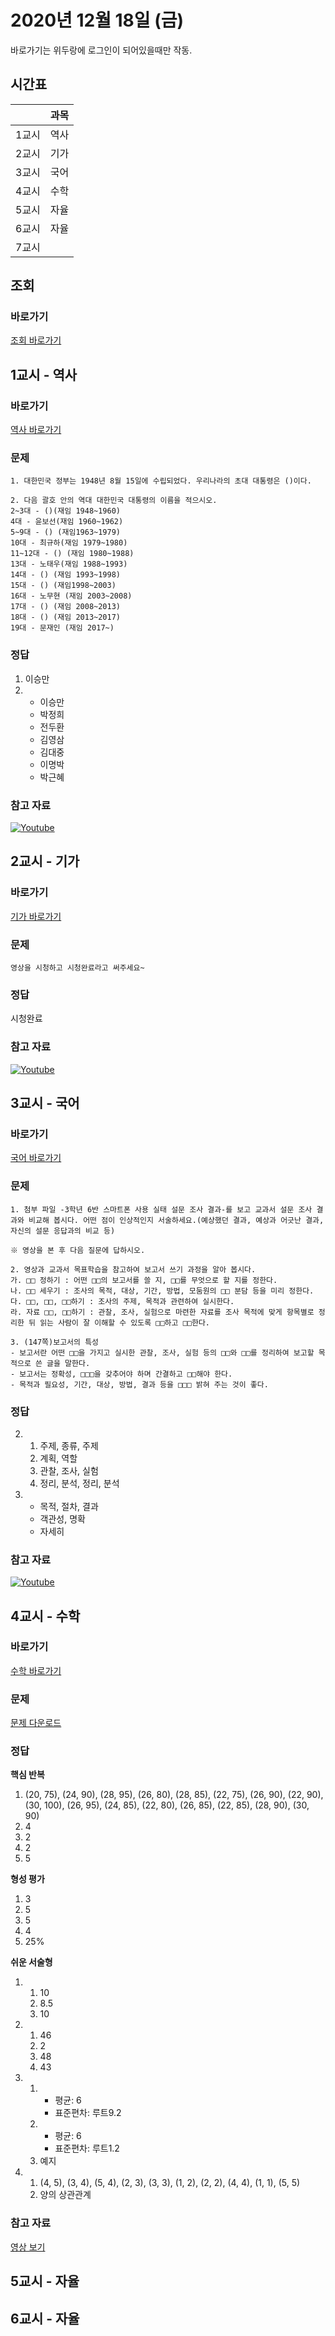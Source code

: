 # 2020년 12월 18일 (금)

바로가기는 위두랑에 로그인이 되어있을때만 작동.

## 시간표
|    |과목|
|----|---|
|1교시|역사|
|2교시|기가|
|3교시|국어|
|4교시|수학|
|5교시|자율|
|6교시|자율|
|7교시|   |

## 조회
### 바로가기
[조회 바로가기](https://rang.edunet.net/class/G000364114/classNotifyView.do?pageNo=1&notifySequence=303899)

## 1교시 - 역사
### 바로가기
[역사 바로가기](https://rang.edunet.net/class/G000325407/hmwkppList.do?hmwkSeq=732562)
### 문제
```
1. 대한민국 정부는 1948년 8월 15일에 수립되었다. 우리나라의 초대 대통령은 ()이다.

2. 다음 괄호 안의 역대 대한민국 대통령의 이름을 적으시오.
2~3대 - ()(재임 1948~1960)
4대 - 윤보선(재임 1960~1962)
5~9대 - () (재임1963~1979)
10대 - 최규하(재임 1979~1980)
11~12대 - () (재임 1980~1988)
13대 - 노태우(재임 1988~1993)
14대 - () (재임 1993~1998)
15대 - () (재임1998~2003)
16대 - 노무현 (재임 2003~2008)
17대 - () (재임 2008~2013)
18대 - () (재임 2013~2017)
19대 - 문재인 (재임 2017~)
```
### 정답
1. 이승만
2. - 이승만
   - 박정희
   - 전두환
   - 김영삼
   - 김대중
   - 이명박
   - 박근혜
### 참고 자료
[![Youtube](http://img.youtube.com/vi/oN49-ouxT-k/0.jpg)](https://www.youtube.com/embed/oN49-ouxT-k "Youtube")

## 2교시 - 기가
### 바로가기
[기가 바로가기](https://rang.edunet.net/class/G000367106/hmwkppList.do?hmwkSeq=735937)
### 문제
```
영상을 시청하고 시청완료라고 써주세요~
```
### 정답
시청완료
### 참고 자료
[![Youtube](http://img.youtube.com/vi/lRB0Sl9UkmM/0.jpg)](https://www.youtube.com/embed/lRB0Sl9UkmM "Youtube")

## 3교시 - 국어
### 바로가기
[국어 바로가기](https://rang.edunet.net/class/G000323851/hmwkppList.do?hmwkSeq=739595)
### 문제
```
1. 첨부 파일 -3학년 6반 스마트폰 사용 실태 설문 조사 결과-를 보고 교과서 설문 조사 결과와 비교해 봅시다. 어떤 점이 인상적인지 서술하세요.(예상했던 결과, 예상과 어긋난 결과, 자신의 설문 응답과의 비교 등)

※ 영상을 본 후 다음 질문에 답하시오.

2. 영상과 교과서 목표학습을 참고하여 보고서 쓰기 과정을 알아 봅시다.
가. □□ 정하기 : 어떤 □□의 보고서를 쓸 지, □□를 무엇으로 할 지를 정한다.
나. □□ 세우기 : 조사의 목적, 대상, 기간, 방법, 모둠원의 □□ 분담 등을 미리 정한다.
다. □□, □□, □□하기 : 조사의 주제, 목적과 관련하여 실시한다.
라. 자료 □□, □□하기 : 관찰, 조사, 실험으로 마련한 자료를 조사 목적에 맞게 항목별로 정리한 뒤 읽는 사람이 잘 이해할 수 있도록 □□하고 □□한다.

3. (147쪽)보고서의 특성
- 보고서란 어떤 □□을 가지고 실시한 관찰, 조사, 실험 등의 □□와 □□를 정리하여 보고할 목적으로 쓴 글을 말한다.
- 보고서는 정확성, □□□을 갖추어야 하며 간결하고 □□해야 한다.
- 목적과 필요성, 기간, 대상, 방법, 결과 등을 □□□ 밝혀 주는 것이 좋다.
```
### 정답
2. 1. 주제, 종류, 주제
   2. 계획, 역할
   3. 관찰, 조사, 실험
   4. 정리, 분석, 정리, 분석
3. - 목적, 절차, 결과
   - 객관성, 명확
   - 자세히
### 참고 자료
[![Youtube](http://img.youtube.com/vi/KGhtf1lXf6A/0.jpg)](https://www.youtube.com/embed/KGhtf1lXf6A "Youtube")

## 4교시 - 수학
### 바로가기
[수학 바로가기](https://rang.edunet.net/class/G000325357/hmwkppList.do?hmwkSeq=735082)
### 문제
[문제 다운로드](https://rang.edunet.net/common/fileDownload.do?type=homework&sequence=491843)
### 정답
__핵심 반복__
1. (20, 75), (24, 90), (28, 95), (26, 80), (28, 85), (22, 75), (26, 90), (22, 90), (30, 100), (26, 95), (24, 85), (22, 80), (26, 85), (22, 85), (28, 90), (30, 90)
2. 4
3. 2
4. 2
5. 5

__형성 평가__
1. 3
2. 5
3. 5
4. 4
5. 25%

__쉬운 서술형__
1. 1. 10
   2. 8.5
   3. 10
2. 1. 46
   2. 2
   3. 48
   4. 43
3. 1. - 평균: 6
      - 표준편차: 루트9.2
   2. - 평균: 6
      - 표준편차: 루트1.2
   3. 예지
4. 1. (4, 5), (3, 4), (5, 4), (2, 3), (3, 3), (1, 2), (2, 2), (4, 4), (1, 1), (5, 5)
   2. 양의 상관관계
### 참고 자료
[영상 보기](https://play.mbus.tv/관계-핵심반복,형성평가_한장수학3(하).mp4https://play.mbus.tv/17663919e944b074)

## 5교시 - 자율

## 6교시 - 자율
